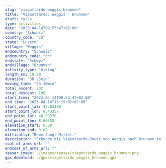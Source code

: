 ```yaml
---
slug: "viagottardo_weggis_brunnen"
title: "ViaGottardo: Weggis - Brunnen"
draft: false
type: activities
date: "2023-04-14T09:53:47+02:00"
country: "Schweiz"
country_code: "ch"
state: "Luzern"
village: "Weggis"
endcountry: "Schweiz"
endcountry_code: "ch"
endstate: "Schwyz"
endvillage: "Brunnen"
activity_type: "hiking"
length_km: 19.90
duration: "3h 25min"
moving_time: "3h 10min"
total_ascent: 202
total_descent: 185
start_time: "2023-04-14T09:53:47+02:00"
end_time: "2023-04-14T13:19:02+02:00"
start_point_lat: 47.03180
start_point_lon: 8.43357
end_point_lat: 46.99370
end_point_lon: 8.60535
elevation_start: 0.00
elevation_end: 0.00
difficulty: "Bewertung: Mittel."
description: "Erkunde die ViaGottardo-Route von Weggis nach Brunnen in der Schweiz. Genieße eine 19,90 km lange Wanderung mit insgesamt 202 Metern Aufstieg und 185 Metern Abstieg in einer Gesamtdauer von 3 Stunden und 25 Minuten, einschließlich Pausen"
coat_of_arms_url: ""
endcoat_of_arms_url: ""
teaser_image: ./images/teaser/viagottardo_weggis_brunnen.png
gpx_download: ./gpx/viagottardo_weggis_brunnen.gpx
---
```

